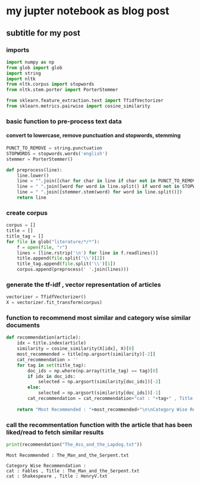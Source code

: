 # my jupter notebook as blog post
## subtitle for my post

### imports


```python
import numpy as np
from glob import glob
import string
import nltk
from nltk.corpus import stopwords
from nltk.stem.porter import PorterStemmer

from sklearn.feature_extraction.text import TfidfVectorizer
from sklearn.metrics.pairwise import cosine_similarity
```

### basic function to pre-process text data 
#### convert to lowercase, remove punctuation and stopwords, stemming


```python
PUNCT_TO_REMOVE = string.punctuation
STOPWORDS = stopwords.words('english')
stemmer = PorterStemmer()

def preprocess(line):
    line.lower()
    line = "".join([char for char in line if char not in PUNCT_TO_REMOVE])
    line = " ".join([word for word in line.split() if word not in STOPWORDS])
    line = " ".join([stemmer.stem(word) for word in line.split()])
    return line
```

### create corpus


```python
corpus = []
title = []
title_tag = []
for file in glob("literature/*/*"):
    f = open(file, "r")
    lines = [line.rstrip('\n') for line in f.readlines()]
    title.append(file.split('\\')[2])
    title_tag.append(file.split('\\')[1])
    corpus.append(preprocess(' '.join(lines)))
```

### generate the tf-idf , vector representation of articles


```python
vectorizer = TfidfVectorizer()
X = vectorizer.fit_transform(corpus)
```

### function to recommend most similar and category wise similar documents


```python
def recommendation(article):
    idx = title.index(article)
    similarity = cosine_similarity(X[idx], X)[0]
    most_recommended = title[np.argsort(similarity)[-2]]
    cat_recommendation = ''
    for tag in set(title_tag):
        doc_ids = np.where(np.array(title_tag) == tag)[0]
        if idx in doc_ids:
            selected = np.argsort(similarity[doc_ids])[-2]
        else:
            selected = np.argsort(similarity[doc_ids])[-1]
        cat_recommendation = cat_recommendation+"cat : "+tag+" , Title : "+title[doc_ids[selected]]+"\n"
        
    return "Most Recommended : "+most_recommended+"\n\nCategory Wise Recommendation : \n"+cat_recommendation+"\n\n"
```

### call the recommentation function with the article that has been liked/read to fetch similar results


```python
print(recommendation("The_Ass_and_the_Lapdog.txt"))
```

    Most Recommended : The_Man_and_the_Serpent.txt
    
    Category Wise Recommendation : 
    cat : Fables , Title : The_Man_and_the_Serpent.txt
    cat : Shakespeare , Title : HenryV.txt
    
    
    

